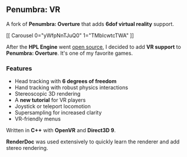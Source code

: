 ## Penumbra: VR

A fork of **Penumbra: Overture** that adds **6dof virtual reality** support.

[[ Carousel 0="yWfpNnTJuQ0" 1="TMbIcwtcTWA" ]]

After the **HPL Engine** went [open source](https://github.com/FrictionalGames/HPL1Engine), I decided to add **VR support** to **Penumbra: Overture**. It's one of my favorite games.

### Features

  - Head tracking with **6 degrees of freedom**
  - Hand tracking with robust physics interactions
  - Stereoscopic 3D rendering
  - A **new tutorial** for VR players
  - Joystick or teleport locomotion
  - Supersampling for increased clarity
  - VR-friendly menus

Written in **C++** with **OpenVR** and **Direct3D 9**.

**RenderDoc** was used extensively to quickly learn the renderer and add stereo rendering.
